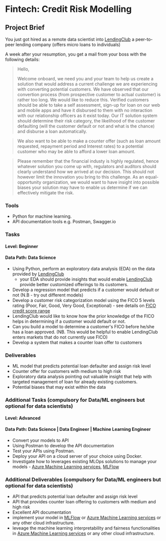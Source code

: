 # Fintech: Credit Risk Modelling 

## Project Brief
You just got hired as a remote data scientist into [LendingClub](https://www.lendingclub.com/) a peer-to-peer lending company (offers micro loans to individuals)

A week after your resumption, you get a mail from your boss with the following details:

> Hello,
> 
> Welcome onboard, we need you and your team to help  us create a solution that  would address a current challenge we are experiencing with converting potential customers. We have observed that  our convertion process (from prospective customer to actual customer) is rather too long.  We would like to reduce this. Verified customers should be able  to  take a self assessment, sign-up for loan on  our web and mobile apps  and have it disbursed  to them  with no interaction with our relationship officers as it exist today.  Our IT solution system should determine their risk category, the likelihood of the customer defaulting (will the customer default or not and what is the chance) and disburse a loan automatically.

> We also want to be able to make a counter offer (such as loan amount requested, repayment period and Interest rates) to a potential customer who may be able to afford  a lower loan amount.  

>Please remember that the financial industy is highly regulated, hence whatever solution you come up with, regulators and auditors  should clearly understand how we arrived at our decision.  This should not however limit the innovation you bring to this challenge.  As  an equal-opportunity organization, we would want to have insight into possible biases your solution may have to enable us determine if we can effectively mitigate the risk.

>

### Tools
- Python for machine learning.
- API documentation tools e.g. Postman, Swagger.io

### Tasks
#### Level: Beginner
#### Data Path: Data Science
- Using Python, perform an exploratory data analysis (EDA) on the data provided by [LendingClub](https://www.lendingclub.com/) 
  - your EDA should provide insights that would enable [LendingClub](https://www.lendingclub.com/) provide better customized offerings to its customers.
- Develop a regression model that predicts if a customer would default or not (N.B - try out different models)
- Develop a customer risk categorization model using the FICO 5 levels rating (Poor, Fair, Good, Very Good, Exceptional) - see details on [FICO credit score range](https://www.myfico.com/credit-education/credit-scores)
- LendingClub would like to know how  the prior knowledge of the FICO helps in determining if a customer would default or not.
- Can you build a model to determine a customer's FICO before he/she has a loan approved. (NB. This would be helpful to enable LendingClub enters markets that do not currently use FICO)
- Develop a system that makes a counter loan offer to customers 

 

### Deliverables
- ML model that predicts  potential loan defaulter and assign risk level
- Counter offer for customers with medium to high risk
- Exploratory data analysis pointing out valuable insight that help with targeted management of loan for already existing customers.
- Potential biases  that may exist within the data


### Additional Tasks (compulsory for Data/ML engineers but optional for data scientists)
#### Level: Advanced
#### Data Path: Data Science | Data Engineer | Machine Learning Engineer
- Convert your models to API
- Using Postman to develop the API documentation 
- Test your APIs using Postman.
- Deploy your API  on a cloud server of your choice using Docker.
- Investigate how to leverages existing  MLOps solutions to manage your models - [Azure Machine Learning services](https://azure.microsoft.com/en-us/services/), [MLFlow](https://mlflow.org/)

### Additional Deliverables (compulsory for Data/ML engineers but optional for data scientists)
- API that predicts potential loan defaulter and assign risk level
- API that provides  counter loan offering to customers with medium and high risk
- Excellent API documentation 
- implement your model in [MLFlow](https://mlflow.org/) or [Azure Machine Learning services](https://azure.microsoft.com/en-us/services/machine-learning/) or any other cloud infrastructure.
- leveage the machine learning interpretability and fairness functionalities in [Azure Machine Learning services](https://azure.microsoft.com/en-us/services/machine-learning/) or any other cloud infrastructure.

